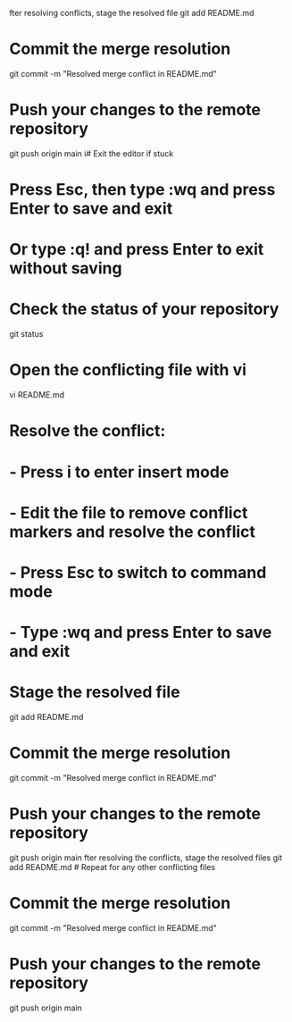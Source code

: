 fter resolving conflicts, stage the resolved file
git add README.md

# Commit the merge resolution
git commit -m "Resolved merge conflict in README.md"

# Push your changes to the remote repository
git push origin main
i# Exit the editor if stuck
# Press Esc, then type :wq and press Enter to save and exit
# Or type :q! and press Enter to exit without saving

# Check the status of your repository
git status

# Open the conflicting file with vi
vi README.md

# Resolve the conflict:
# - Press i to enter insert mode
# - Edit the file to remove conflict markers and resolve the conflict
# - Press Esc to switch to command mode
# - Type :wq and press Enter to save and exit

# Stage the resolved file
git add README.md

# Commit the merge resolution
git commit -m "Resolved merge conflict in README.md"

# Push your changes to the remote repository
git push origin main
fter resolving the conflicts, stage the resolved files
git add README.md  # Repeat for any other conflicting files

# Commit the merge resolution
git commit -m "Resolved merge conflict in README.md"

# Push your changes to the remote repository
git push origin main

